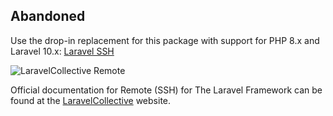 ## Abandoned

Use the drop-in replacement for this package with support for PHP 8.x and Laravel 10.x: [Laravel SSH](https://github.com/rocketeers-app/laravel-ssh)

![LaravelCollective Remote](LaravelCollectiveRemote-banner.png)

Official documentation for Remote (SSH) for The Laravel Framework can be found at the [LaravelCollective](http://laravelcollective.com) website.
